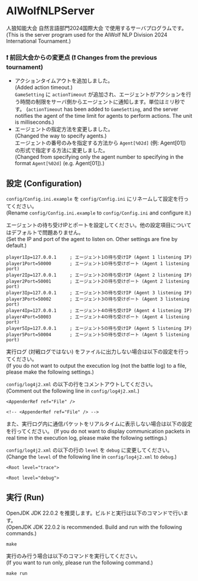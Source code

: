# AIWolfNLPServer

人狼知能大会 自然言語部門2024国際大会 で使用するサーバプログラムです。  
(This is the server program used for the AIWolf NLP Division 2024 International Tournament.)

### ❗ **前回大会からの変更点**  (❗ **Changes from the previous tournament**)

- アクションタイムアウトを追加しました。  
  (Added action timeout.)  
  `GameSetting` に `actionTimeout` が追加され、エージェントがアクションを行う時間の制限をサーバ側からエージェントに通知します。単位はミリ秒です。
   (`actionTimeout` has been added to `GameSetting`, and the server notifies the agent of the time limit for agents to perform actions. The unit is milliseconds.)
- エージェントの指定方法を変更しました。  
  (Changed the way to specify agents.)  
  エージェントの番号のみを指定する方法から `Agent[%02d]` (例: Agent[01]) の形式で指定する方法に変更しました。  
  (Changed from specifying only the agent number to specifying in the format `Agent[%02d]` (e.g. Agent[01]).)

## 設定 (Configuration)

`config/Config.ini.example` を `config/Config.ini` にリネームして設定を行ってください。  
(Rename `config/Config.ini.example` to `config/Config.ini` and configure it.)

エージェントの待ち受けIPとポートを設定してください。他の設定項目についてはデフォルトで問題ありません。  
(Set the IP and port of the agent to listen on. Other settings are fine by default.)

```
player1Ip=127.0.0.1		; エージェント1の待ち受けIP (Agent 1 listening IP)
player1Port=50000		; エージェント1の待ち受けポート (Agent 1 listening port)
player2Ip=127.0.0.1		; エージェント2の待ち受けIP (Agent 2 listening IP)
player2Port=50001		; エージェント2の待ち受けポート (Agent 2 listening port)
player3Ip=127.0.0.1		; エージェント3の待ち受けIP (Agent 3 listening IP)
player3Port=50002		; エージェント3の待ち受けポート (Agent 3 listening port)
player4Ip=127.0.0.1		; エージェント4の待ち受けIP (Agent 4 listening IP)
player4Port=50003		; エージェント4の待ち受けポート (Agent 4 listening port)
player5Ip=127.0.0.1		; エージェント5の待ち受けIP (Agent 5 listening IP)
player5Port=50004		; エージェント5の待ち受けポート (Agent 5 listening port)
```

実行ログ (対戦ログではない) をファイルに出力しない場合は以下の設定を行ってください。  
(If you do not want to output the execution log (not the battle log) to a file, please make the following settings.)

`config/log4j2.xml` の以下の行をコメントアウトしてください。  
(Comment out the following line in `config/log4j2.xml`.)

```
<AppenderRef ref="File" />
```

```
<!-- <AppenderRef ref="File" /> -->
```

また、実行ログ内に通信パケットをリアルタイムに表示しない場合は以下の設定を行ってください。
(If you do not want to display communication packets in real time in the execution log, please make the following settings.)

`config/log4j2.xml` の以下の行の `level` を `debug` に変更してください。
(Change the `level` of the following line in `config/log4j2.xml` to `debug`.)

```
<Root level="trace">
```

```
<Root level="debug">
```

## 実行 (Run)

OpenJDK JDK 22.0.2 を推奨します。ビルドと実行は以下のコマンドで行います。  
(OpenJDK JDK 22.0.2 is recommended. Build and run with the following commands.)

```
make
```

実行のみ行う場合は以下のコマンドを実行してください。  
(If you want to run only, please run the following command.)

```
make run
```